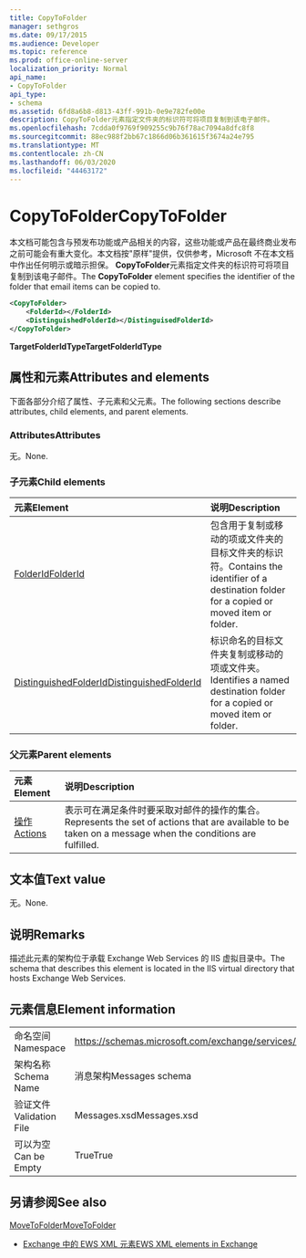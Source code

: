 ```yaml
---
title: CopyToFolder
manager: sethgros
ms.date: 09/17/2015
ms.audience: Developer
ms.topic: reference
ms.prod: office-online-server
localization_priority: Normal
api_name:
- CopyToFolder
api_type:
- schema
ms.assetid: 6fd8a6b8-d813-43ff-991b-0e9e782fe00e
description: CopyToFolder元素指定文件夹的标识符可将项目复制到该电子邮件。
ms.openlocfilehash: 7cdda0f9769f909255c9b76f78ac7094a8dfc8f8
ms.sourcegitcommit: 88ec988f2bb67c1866d06b361615f3674a24e795
ms.translationtype: MT
ms.contentlocale: zh-CN
ms.lasthandoff: 06/03/2020
ms.locfileid: "44463172"
---
```

# <a name="copytofolder"></a><span data-ttu-id="bcf3c-103">CopyToFolder</span><span class="sxs-lookup"><span data-stu-id="bcf3c-103">CopyToFolder</span></span>

<span data-ttu-id="bcf3c-104">本文档可能包含与预发布功能或产品相关的内容，这些功能或产品在最终商业发布之前可能会有重大变化。本文档按"原样"提供，仅供参考，Microsoft 不在本文档中作出任何明示或暗示担保。 **CopyToFolder**元素指定文件夹的标识符可将项目复制到该电子邮件。</span><span class="sxs-lookup"><span data-stu-id="bcf3c-104">The **CopyToFolder** element specifies the identifier of the folder that email items can be copied to.</span></span> 
  
```XML
<CopyToFolder>
    <FolderId></FolderId>
    <DistinguishedFolderId></DistinguisedFolderId>
</CopyToFolder>
```

 <span data-ttu-id="bcf3c-105">**TargetFolderIdType**</span><span class="sxs-lookup"><span data-stu-id="bcf3c-105">**TargetFolderIdType**</span></span>
## <a name="attributes-and-elements"></a><span data-ttu-id="bcf3c-106">属性和元素</span><span class="sxs-lookup"><span data-stu-id="bcf3c-106">Attributes and elements</span></span>

<span data-ttu-id="bcf3c-107">下面各部分介绍了属性、子元素和父元素。</span><span class="sxs-lookup"><span data-stu-id="bcf3c-107">The following sections describe attributes, child elements, and parent elements.</span></span>
  
### <a name="attributes"></a><span data-ttu-id="bcf3c-108">Attributes</span><span class="sxs-lookup"><span data-stu-id="bcf3c-108">Attributes</span></span>

<span data-ttu-id="bcf3c-109">无。</span><span class="sxs-lookup"><span data-stu-id="bcf3c-109">None.</span></span>
  
### <a name="child-elements"></a><span data-ttu-id="bcf3c-110">子元素</span><span class="sxs-lookup"><span data-stu-id="bcf3c-110">Child elements</span></span>

|<span data-ttu-id="bcf3c-111">**元素**</span><span class="sxs-lookup"><span data-stu-id="bcf3c-111">**Element**</span></span>|<span data-ttu-id="bcf3c-112">**说明**</span><span class="sxs-lookup"><span data-stu-id="bcf3c-112">**Description**</span></span>|
|:-----|:-----|
|[<span data-ttu-id="bcf3c-113">FolderId</span><span class="sxs-lookup"><span data-stu-id="bcf3c-113">FolderId</span></span>](folderid.md) <br/> |<span data-ttu-id="bcf3c-114">包含用于复制或移动的项或文件夹的目标文件夹的标识符。</span><span class="sxs-lookup"><span data-stu-id="bcf3c-114">Contains the identifier of a destination folder for a copied or moved item or folder.</span></span>  <br/> |
|[<span data-ttu-id="bcf3c-115">DistinguishedFolderId</span><span class="sxs-lookup"><span data-stu-id="bcf3c-115">DistinguishedFolderId</span></span>](distinguishedfolderid.md) <br/> |<span data-ttu-id="bcf3c-116">标识命名的目标文件夹复制或移动的项或文件夹。</span><span class="sxs-lookup"><span data-stu-id="bcf3c-116">Identifies a named destination folder for a copied or moved item or folder.</span></span>  <br/> |
   
### <a name="parent-elements"></a><span data-ttu-id="bcf3c-117">父元素</span><span class="sxs-lookup"><span data-stu-id="bcf3c-117">Parent elements</span></span>

|<span data-ttu-id="bcf3c-118">**元素**</span><span class="sxs-lookup"><span data-stu-id="bcf3c-118">**Element**</span></span>|<span data-ttu-id="bcf3c-119">**说明**</span><span class="sxs-lookup"><span data-stu-id="bcf3c-119">**Description**</span></span>|
|:-----|:-----|
|[<span data-ttu-id="bcf3c-120">操作</span><span class="sxs-lookup"><span data-stu-id="bcf3c-120">Actions</span></span>](actions.md) <br/> |<span data-ttu-id="bcf3c-121">表示可在满足条件时要采取对邮件的操作的集合。</span><span class="sxs-lookup"><span data-stu-id="bcf3c-121">Represents the set of actions that are available to be taken on a message when the conditions are fulfilled.</span></span>  <br/> |
   
## <a name="text-value"></a><span data-ttu-id="bcf3c-122">文本值</span><span class="sxs-lookup"><span data-stu-id="bcf3c-122">Text value</span></span>

<span data-ttu-id="bcf3c-123">无。</span><span class="sxs-lookup"><span data-stu-id="bcf3c-123">None.</span></span>
  
## <a name="remarks"></a><span data-ttu-id="bcf3c-124">说明</span><span class="sxs-lookup"><span data-stu-id="bcf3c-124">Remarks</span></span>

<span data-ttu-id="bcf3c-125">描述此元素的架构位于承载 Exchange Web Services 的 IIS 虚拟目录中。</span><span class="sxs-lookup"><span data-stu-id="bcf3c-125">The schema that describes this element is located in the IIS virtual directory that hosts Exchange Web Services.</span></span>
  
## <a name="element-information"></a><span data-ttu-id="bcf3c-126">元素信息</span><span class="sxs-lookup"><span data-stu-id="bcf3c-126">Element information</span></span>

|||
|:-----|:-----|
|<span data-ttu-id="bcf3c-127">命名空间</span><span class="sxs-lookup"><span data-stu-id="bcf3c-127">Namespace</span></span>  <br/> |https://schemas.microsoft.com/exchange/services/2006/messages  <br/> |
|<span data-ttu-id="bcf3c-128">架构名称</span><span class="sxs-lookup"><span data-stu-id="bcf3c-128">Schema Name</span></span>  <br/> |<span data-ttu-id="bcf3c-129">消息架构</span><span class="sxs-lookup"><span data-stu-id="bcf3c-129">Messages schema</span></span>  <br/> |
|<span data-ttu-id="bcf3c-130">验证文件</span><span class="sxs-lookup"><span data-stu-id="bcf3c-130">Validation File</span></span>  <br/> |<span data-ttu-id="bcf3c-131">Messages.xsd</span><span class="sxs-lookup"><span data-stu-id="bcf3c-131">Messages.xsd</span></span>  <br/> |
|<span data-ttu-id="bcf3c-132">可以为空</span><span class="sxs-lookup"><span data-stu-id="bcf3c-132">Can be Empty</span></span>  <br/> |<span data-ttu-id="bcf3c-133">True</span><span class="sxs-lookup"><span data-stu-id="bcf3c-133">True</span></span>  <br/> |
   
## <a name="see-also"></a><span data-ttu-id="bcf3c-134">另请参阅</span><span class="sxs-lookup"><span data-stu-id="bcf3c-134">See also</span></span>



[<span data-ttu-id="bcf3c-135">MoveToFolder</span><span class="sxs-lookup"><span data-stu-id="bcf3c-135">MoveToFolder</span></span>](movetofolder.md)


- [<span data-ttu-id="bcf3c-136">Exchange 中的 EWS XML 元素</span><span class="sxs-lookup"><span data-stu-id="bcf3c-136">EWS XML elements in Exchange</span></span>](ews-xml-elements-in-exchange.md)


